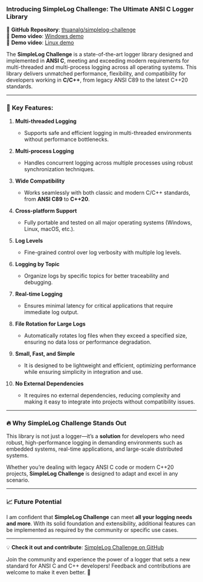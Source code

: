 ### Introducing **SimpleLog Challenge**: The Ultimate ANSI C Logger Library  

🚀 **GitHub Repository**: [thuanalg/simplelog-challenge](https://github.com/thuanalg/simplelog-challenge)  
🚀 **Demo video**: [Windows demo](https://drive.google.com/file/d/1G8z5JTppjG_O65BfC3FS3m9eyTCdU1Eo/view?usp=sharing)  
🚀 **Demo video**: [Linux demo](https://drive.google.com/file/d/1Lbeu1prVZp3Kp7uFjR3ryQWXfuyh-vBA/view?usp=sharing)  

The **SimpleLog Challenge** is a state-of-the-art logger library designed and implemented in **ANSI C**, meeting and exceeding modern requirements for multi-threaded and multi-process logging across all operating systems. This library delivers unmatched performance, flexibility, and compatibility for developers working in **C/C++**, from legacy ANSI C89 to the latest C++20 standards.  

---

### 🌟 **Key Features**:  

1. **Multi-threaded Logging**  
   - Supports safe and efficient logging in multi-threaded environments without performance bottlenecks.  

2. **Multi-process Logging**  
   - Handles concurrent logging across multiple processes using robust synchronization techniques.  

3. **Wide Compatibility**  
   - Works seamlessly with both classic and modern C/C++ standards, from **ANSI C89** to **C++20**.  

4. **Cross-platform Support**  
   - Fully portable and tested on all major operating systems (Windows, Linux, macOS, etc.).  

5. **Log Levels**  
   - Fine-grained control over log verbosity with multiple log levels.  

6. **Logging by Topic**  
   - Organize logs by specific topics for better traceability and debugging.  

7. **Real-time Logging**  
   - Ensures minimal latency for critical applications that require immediate log output.  

8. **File Rotation for Large Logs**  
   - Automatically rotates log files when they exceed a specified size, ensuring no data loss or performance degradation.  

9. **Small, Fast, and Simple**
	- It is designed to be lightweight and efficient, optimizing performance while ensuring simplicity in integration and use.

10. **No External Dependencies**
	- It requires no external dependencies, reducing complexity and making it easy to integrate into projects without compatibility issues.
---

### 🔥 **Why SimpleLog Challenge Stands Out**  

This library is not just a logger—it’s a **solution** for developers who need robust, high-performance logging in demanding environments such as embedded systems, real-time applications, and large-scale distributed systems.  

Whether you’re dealing with legacy ANSI C code or modern C++20 projects, **SimpleLog Challenge** is designed to adapt and excel in any scenario.  

---

### 📈 **Future Potential**  

I am confident that **SimpleLog Challenge** can meet **all your logging needs and more**. With its solid foundation and extensibility, additional features can be implemented as required by the community or specific use cases.  

---

💡 **Check it out and contribute**: [SimpleLog Challenge on GitHub](https://github.com/thuanalg/simplelog-challenge)  

Join the community and experience the power of a logger that sets a new standard for ANSI C and C++ developers! Feedback and contributions are welcome to make it even better. 🙌